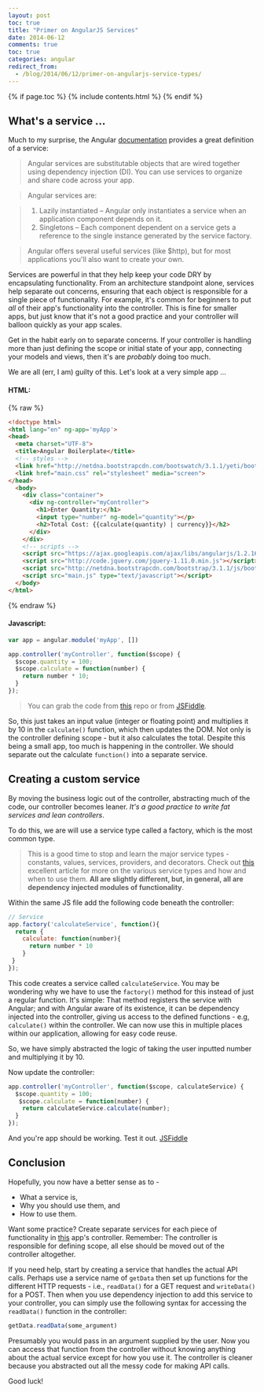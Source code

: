 ```yaml
---
layout: post
toc: true
title: "Primer on AngularJS Services"
date: 2014-06-12
comments: true
toc: true
categories: angular
redirect_from:
  - /blog/2014/06/12/primer-on-angularjs-service-types/
---
```


{% if page.toc %}
{% include contents.html %}
{% endif %}

## What's a service ...

Much to my surprise, the Angular [documentation](https://docs.angularjs.org/guide/services) provides a great definition of a service:

> Angular services are substitutable objects that are wired together using dependency injection (DI). You can use services to organize and share code across your app.

> Angular services are:

> 1. Lazily instantiated – Angular only instantiates a service when an application component depends on it.
> 1. Singletons – Each component dependent on a service gets a reference to the single instance generated by the service factory.

> Angular offers several useful services (like $http), but for most applications you'll also want to create your own.

Services are powerful in that they help keep your code DRY by encapsulating functionality. From an architecture standpoint alone, services help separate out concerns, ensuring that each object is responsible for a single piece of functionality. For example, it's common for beginners to put *all* of their app's functionality into the controller. This is fine for smaller apps, but just know that it's not a good practice and your controller will balloon quickly as your app scales.

Get in the habit early on to separate concerns. If your controller is handling more than just defining the scope or initial state of your app, connecting your models and views, then it's are *probably* doing too much.

We are all (err, I am) guilty of this. Let's look at a very simple app ...

#### HTML:

{% raw %}
``` html
<!doctype html>
<html lang="en" ng-app='myApp'>
<head>
  <meta charset="UTF-8">
  <title>Angular Boilerplate</title>
  <!-- styles -->
  <link href="http://netdna.bootstrapcdn.com/bootswatch/3.1.1/yeti/bootstrap.min.css" rel="stylesheet" media="screen">
  <link href="main.css" rel="stylesheet" media="screen">
</head>
  <body>
    <div class="container">
      <div ng-controller="myController">
        <h1>Enter Quantity:</h1>
        <input type="number" ng-model="quantity"></p>
        <h2>Total Cost: {{calculate(quantity) | currency}}</h2>
      </div>
    </div>
    <!-- scripts -->
    <script src="https://ajax.googleapis.com/ajax/libs/angularjs/1.2.16/angular.min.js" type="text/javascript"></script>
    <script src="http://code.jquery.com/jquery-1.11.0.min.js"></script>
    <script src="http://netdna.bootstrapcdn.com/bootstrap/3.1.1/js/bootstrap.min.js"></script>
    <script src="main.js" type="text/javascript"></script>
  </body>
</html>
```
{% endraw %}

#### Javascript:

``` javascript
var app = angular.module('myApp', [])

app.controller('myController', function($scope) {
  $scope.quantity = 100;
  $scope.calculate = function(number) {
    return number * 10;
  }
});
```

> You can grab the code from [this](https://github.com/mjhea0/thinkful-mentor/tree/master/angular/fundamentals/services) repo or from [JSFiddle](http://jsfiddle.net/mjhea0/fS4P6/).

So, this just takes an input value (integer or floating point) and multiplies it by 10 in the `calculate()` function, which then updates the DOM. Not only is the controller defining scope - but it also calculates the total. Despite this being a small app, too much is happening in the controller. We should separate out the calculate `function()` into a separate service.

## Creating a custom service

By moving the business logic out of the controller, abstracting much of the code, our controller becomes leaner. *It's a good practice to write fat services and lean controllers*.

To do this, we are will use a service type called a factory, which is the most common type.

> This is a good time to stop and learn the major service types - constants, values, services, providers, and decorators. Check out [this](http://angular-tips.com/blog/2013/08/understanding-service-types/) excellent article for more on the various service types and how and when to use them. **All are slightly different, but, in general, all are dependency injected modules of functionality**.

Within the same JS file add the following code beneath the controller:

``` javascript
// Service
app.factory('calculateService', function(){
  return {
    calculate: function(number){
      return number * 10
    }
 }
});
```

This code creates a service called `calculateService`. You may be wondering why we have to use the `factory()` method for this instead of just a regular function. It's simple: That method registers the service with Angular; and with Angular aware of its existence, it can be dependency injected into the controller, giving us access to the defined functions - e.g, `calculate()` within the controller. We can now use this in multiple places within our application, allowing for easy code reuse.

So, we have simply abstracted the logic of taking the user inputted number and multiplying it by 10.

Now update the controller:

``` javascript
app.controller('myController', function($scope, calculateService) {
  $scope.quantity = 100;
   $scope.calculate = function(number) {
    return calculateService.calculate(number);
  }
});
```

And you're app should be working. Test it out. [JSFiddle](http://jsfiddle.net/mjhea0/Q9b23/)

## Conclusion

Hopefully, you now have a better sense as to -

- What a service is,
- Why you should use them, and
- How to use them.

Want some practice? Create separate services for each piece of functionality in [this](https://github.com/mjhea0/thinkful-mentor/tree/master/angular/projects/waitstaff-calc/waitstaff-flask) app's controller. Remember: The controller is responsible for defining scope, all else should be moved out of the controller altogether.

If you need help, start by creating a service that handles the actual API calls. Perhaps use a service name of `getData` then set up functions for the different HTTP requests - i.e., `readData()` for a GET request and `writeData()` for a POST. Then when you use dependency injection to add this service to your controller, you can simply use the following syntax for accessing the `readData()` function in the controller:

``` javascript
getData.readData(some_argument)
```

Presumably you would pass in an argument supplied by the user. Now you can access that function from the controller without knowing anything about the actual service except for how you use it. The controller is cleaner because you abstracted out all the messy code for making API calls.

Good luck!
